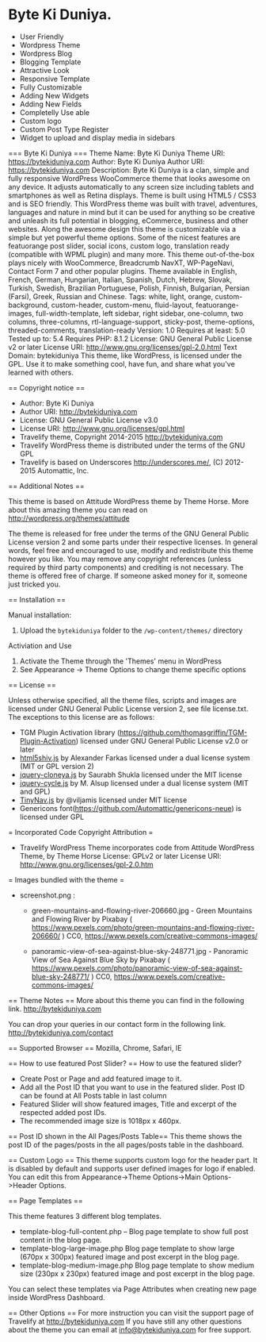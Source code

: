 # Byte Ki Duniya. 

- User Friendly
- Wordpress Theme
- Wordpress Blog
- Blogging Template
- Attractive Look
- Responsive Template
- Fully Customizable 
- Adding New Widgets 
- Adding New Fields
- Completelly Use able 
- Custom logo
- Custom Post Type Register
- Widget to upload and display media in sidebars

=== Byte Ki Duniya ===
Theme Name: Byte Ki Duniya
Theme URI: https://bytekiduniya.com
Author: Byte Ki Duniya
Author URI: https://bytekiduniya.com
Description: Byte Ki Duniya is a clan, simple and fully responsive WordPress WooCommerce theme that looks awesome on any device. It adjusts automatically to any screen size including tablets and smartphones as well as Retina displays. Theme is built using HTML5 / CSS3 and is SEO friendly. This WordPress theme was built with travel, adventures, languages and nature in mind but it can be used for anything so be creative and unleash its full potential in blogging, eCommerce, business and other websites. Along the awesome design this theme is customizable via a simple but yet powerful theme options. Some of the nicest features are featuorange post slider, social icons, custom logo, translation ready (compatible with WPML plugin) and many more. This theme out-of-the-box plays nicely with WooCommerce, Breadcrumb NavXT, WP-PageNavi, Contact Form 7 and other popular plugins. Theme available in English, French, German, Hungarian, Italian, Spanish, Dutch, Hebrew, Slovak, Turkish, Swedish, Brazilian Portuguese, Polish, Finnish, Bulgarian, Persian (Farsi), Greek, Russian and Chinese.
Tags: white, light, orange, custom-background, custom-header, custom-menu, fluid-layout, featuorange-images, full-width-template, left sidebar, right sidebar, one-column, two columns, three-columns, rtl-language-support, sticky-post, theme-options, threaded-comments, translation-ready
Version: 1.0
Requires at least: 5.0
Tested up to: 5.4
Requires PHP: 8.1.2
License: GNU General Public License v2 or later
License URI: http://www.gnu.org/licenses/gpl-2.0.html
Text Domain: bytekiduniya
This theme, like WordPress, is licensed under the GPL.
Use it to make something cool, have fun, and share what you've learned with others.

== Copyright notice ==

* Author: Byte Ki Duniya
* Author URI: http://bytekiduniya.com
* License: GNU General Public License v3.0
* License URI: http://www.gnu.org/licenses/gpl.html
* Travelify theme, Copyright 2014-2015 http://bytekiduniya.com
* Travelify WordPress theme is distributed under the terms of the GNU GPL
* Travelify is based on Underscores http://underscores.me/, (C) 2012-2015 Automattic, Inc.

== Additional Notes ==

This theme is based on Attitude WordPress theme by Theme Horse. More about this amazing theme you can read on http://wordpress.org/themes/attitude

The theme is released for free under the terms of the GNU General Public License version 2
and some parts under their respective licenses.
In general words, feel free and encouraged to use, modify and redistribute this theme however you like.
You may remove any copyright references (unless required by third party components) and crediting is not necessary.
The theme is offered free of charge. If someone asked money for it, someone just tricked you.

== Installation ==

Manual installation:

1. Upload the `bytekiduniya` folder to the `/wp-content/themes/` directory

Activiation and Use

1. Activate the Theme through the 'Themes' menu in WordPress
2. See Appearance -> Theme Options to change theme specific options

== License ==

Unless otherwise specified, all the theme files, scripts and images are licensed under GNU General Public License version 2, see file license.txt.
The exceptions to this license are as follows:
* TGM Plugin Activation library (https://github.com/thomasgriffin/TGM-Plugin-Activation) licensed under GNU General Public License v2.0 or later
* [html5shiv.js](https://github.com/aFarkas/html5shiv) by Alexander Farkas licensed under a dual license system (MIT or GPL version 2)
* [jquery-cloneya.js](https://github.com/Yapapaya/jquery-cloneya) by Saurabh Shukla licensed under the MIT license
* [jquery-cycle.js](http://jquery.malsup.com/cycle/) by M. Alsup licensed under a dual license system (MIT and GPL)
* [TinyNav.js](http://tinynav.com/) by @viljamis licensed under MIT license
* Genericons font(https://github.com/Automattic/genericons-neue) is licensed under GPL

= Incorporated Code Copyright Attribution =
* Travelify WordPress Theme incorporates code from Attitude WordPress Theme, by Theme Horse
  License: GPLv2 or later License URI: http://www.gnu.org/licenses/gpl-2.0.htm

= Images bundled with the theme =
* screenshot.png :
	* green-mountains-and-flowing-river-206660.jpg - Green Mountains and Flowing River by Pixabay ( https://www.pexels.com/photo/green-mountains-and-flowing-river-206660/ )
  	CC0, https://www.pexels.com/creative-commons-images/
  	
	* panoramic-view-of-sea-against-blue-sky-248771.jpg - Panoramic View of Sea Against Blue Sky by Pixabay ( https://www.pexels.com/photo/panoramic-view-of-sea-against-blue-sky-248771/ )
  	CC0, https://www.pexels.com/creative-commons-images/

== Theme Notes ==
More about this theme you can find in the following link.
http://bytekiduniya.com

You can drop your queries in our contact form in the following link.
http://bytekiduniya.com/contact

== Supported Browser ==
Mozilla, Chrome, Safari, IE

== How to use featured Post Slider? ==
How to use the featured slider?
* Create Post or Page and add featured image to it.
* Add all the Post ID that you want to use in the featured slider. Post ID can be found at All Posts table in last column
* Featured Slider will show featured images, Title and excerpt of the respected added post IDs.
* The recommended image size is 1018px x 460px.

== Post ID shown in the All Pages/Posts Table==
This theme shows the post ID of the pages/posts in the all pages/posts table in the dashboard.

== Custom Logo ==
This theme supports custom logo for the header part.
It is disabled by default and supports user defined images for logo if enabled.
You can edit this from Appearance->Theme Options->Main Options->Header Options.

== Page Templates ==

This theme features 3 different blog templates.
- template-blog-full-content.php – Blog page template to show full post content in the blog page.
- template-blog-large-image.php Blog page template to show large (670px x 300px) featured image and post excerpt in the blog page.
- template-blog-medium-image.php Blog page template to show medium size (230px x 230px) featured image and post excerpt in the blog page.

You can select these templates via Page Attributes when creating new page inside WordPress Dashboard.

== Other Options ==
For more instruction you can visit the support page of Travelify at http://bytekiduniya.com
If you have still any other questions about the theme you can email at info@bytekiduniya.com for free support.
